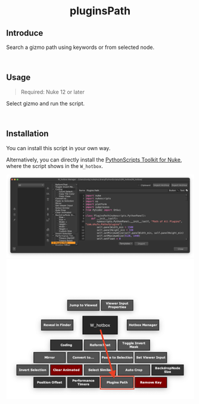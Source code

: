 <h1 align='center'>
  pluginsPath
</h1>

## Introduce
Search a gizmo path using keywords or from selected node.

<br />

## Usage
> Required: Nuke 12 or later

Select gizmo and run the script.

<br />

## Installation
You can install this script in your own way.

Alternatively, you can directly install the [PythonScripts Toolkit for Nuke](https://github.com/isLundy/Nuke-PythonScripts-Toolkit.git), where the script shows in the `W_hotbox`.

![usage 01](./images/usage_01.png)
![usage 02](./images/usage_02.png)
